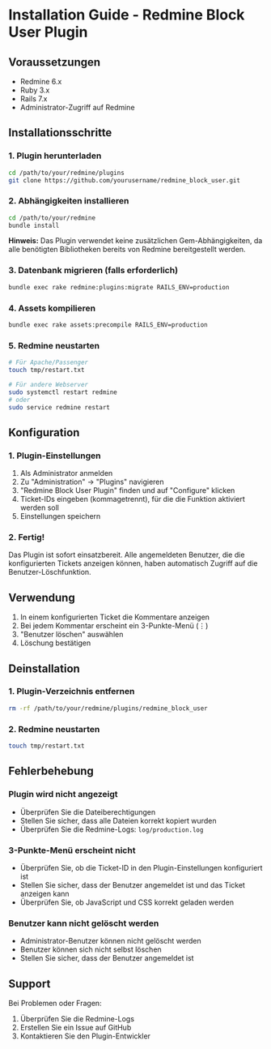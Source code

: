 # Installation Guide - Redmine Block User Plugin

## Voraussetzungen

- Redmine 6.x
- Ruby 3.x
- Rails 7.x
- Administrator-Zugriff auf Redmine

## Installationsschritte

### 1. Plugin herunterladen

```bash
cd /path/to/your/redmine/plugins
git clone https://github.com/yourusername/redmine_block_user.git
```

### 2. Abhängigkeiten installieren

```bash
cd /path/to/your/redmine
bundle install
```

**Hinweis:** Das Plugin verwendet keine zusätzlichen Gem-Abhängigkeiten, da alle benötigten Bibliotheken bereits von Redmine bereitgestellt werden.

### 3. Datenbank migrieren (falls erforderlich)

```bash
bundle exec rake redmine:plugins:migrate RAILS_ENV=production
```

### 4. Assets kompilieren

```bash
bundle exec rake assets:precompile RAILS_ENV=production
```

### 5. Redmine neustarten

```bash
# Für Apache/Passenger
touch tmp/restart.txt

# Für andere Webserver
sudo systemctl restart redmine
# oder
sudo service redmine restart
```

## Konfiguration

### 1. Plugin-Einstellungen

1. Als Administrator anmelden
2. Zu "Administration" → "Plugins" navigieren
3. "Redmine Block User Plugin" finden und auf "Configure" klicken
4. Ticket-IDs eingeben (kommagetrennt), für die die Funktion aktiviert werden soll
5. Einstellungen speichern

### 2. Fertig!

Das Plugin ist sofort einsatzbereit. Alle angemeldeten Benutzer, die die konfigurierten Tickets anzeigen können, haben automatisch Zugriff auf die Benutzer-Löschfunktion.

## Verwendung

1. In einem konfigurierten Ticket die Kommentare anzeigen
2. Bei jedem Kommentar erscheint ein 3-Punkte-Menü (⋮)
3. "Benutzer löschen" auswählen
4. Löschung bestätigen

## Deinstallation

### 1. Plugin-Verzeichnis entfernen

```bash
rm -rf /path/to/your/redmine/plugins/redmine_block_user
```

### 2. Redmine neustarten

```bash
touch tmp/restart.txt
```

## Fehlerbehebung

### Plugin wird nicht angezeigt

- Überprüfen Sie die Dateiberechtigungen
- Stellen Sie sicher, dass alle Dateien korrekt kopiert wurden
- Überprüfen Sie die Redmine-Logs: `log/production.log`

### 3-Punkte-Menü erscheint nicht

- Überprüfen Sie, ob die Ticket-ID in den Plugin-Einstellungen konfiguriert ist
- Stellen Sie sicher, dass der Benutzer angemeldet ist und das Ticket anzeigen kann
- Überprüfen Sie, ob JavaScript und CSS korrekt geladen werden

### Benutzer kann nicht gelöscht werden

- Administrator-Benutzer können nicht gelöscht werden
- Benutzer können sich nicht selbst löschen
- Stellen Sie sicher, dass der Benutzer angemeldet ist

## Support

Bei Problemen oder Fragen:

1. Überprüfen Sie die Redmine-Logs
2. Erstellen Sie ein Issue auf GitHub
3. Kontaktieren Sie den Plugin-Entwickler